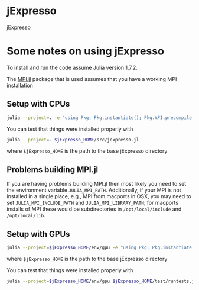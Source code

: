 # jExpresso
jExpresso

# Some notes on using jExpresso

To install and run the code assume Julia
version 1.7.2.

The [MPI.jl][0] package that is used assumes that you have a working MPI installation

## Setup with CPUs

```bash
julia --project=. -e "using Pkg; Pkg.instantiate(); Pkg.API.precompile()"
```
You can test that things were installed properly with
```bash
julia --project=. $jExpresso_HOME/src/jexpresso.jl
```
where `$jExpresso_HOME` is the path to the base jExpresso directory

## Problems building MPI.jl

If you are having problems building MPI.jl then most likely you need to set the
environment variable `JULIA_MPI_PATH`. Additionally, if your MPI is not
installed in a single place, e.g., MPI from macports in OSX, you may need to set
`JULIA_MPI_INCLUDE_PATH` and `JULIA_MPI_LIBRARY_PATH`; for macports installs of
MPI these would be subdirectories in `/opt/local/include` and `/opt/local/lib`.

## Setup with GPUs

```bash
julia --project=$jExpresso_HOME/env/gpu -e "using Pkg; Pkg.instantiate(); Pkg.API.precompile()"
```
where `$jExpresso_HOME` is the path to the base jExpresso directory

You can test that things were installed properly with
```bash
julia --project=$jExpresso_HOME/env/gpu $jExpresso_HOME/test/runtests.jl
```

[0]: https://github.com/JuliaParallel/MPI.jl

